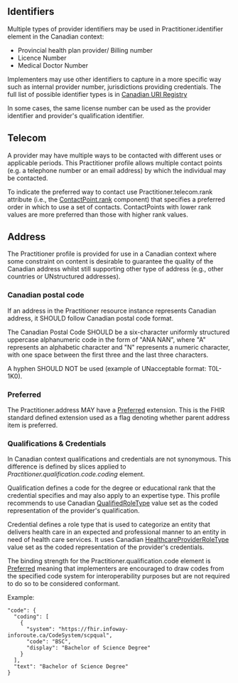 ## Identifiers
Multiple types of provider identifiers may be used in Practitioner.identifier element in the Canadian context:
* Provincial health plan provider/ Billing number
* Licence Number
* Medical Doctor Number

Implementers may use other identifiers to capture in a more specific way such as internal provider number, jurisdictions providing credentials.
The full list of possible identifier types is in [Canadian URI Registry](https://simplifier.net/canadianuriregistry/~resources?category=NamingSystem)

In some cases, the same license number can be used as the provider identifier and provider's qualification identifier.

## Telecom
A provider may have multiple ways to be contacted with different uses or applicable periods. This Practitioner profile allows multiple contact points (e.g. a telephone number or an email address) by which the individual may be contacted.

To indicate the preferred way to contact use Practitioner.telecom.rank attribute (i.e., the [ContactPoint.rank](https://www.hl7.org/fhir/datatypes.html#contactpoint) component) that specifies a preferred order in which to use a set of contacts. ContactPoints with lower rank values are more preferred than those with higher rank values.

## Address

The Practitioner profile is provided for use in a Canadian context where some constraint on content is desirable to guarantee the quality of the Canadian address whilst still supporting other type of address (e.g., other countries or UNstructured addresses).


### Canadian postal code
If an address in the Practitioner resource instance represents Canadian address, it SHOULD follow Canadian postal code format.

The Canadian Postal Code SHOULD be a six-character uniformly structured uppercase alphanumeric code in the form of "ANA NAN", where "A" represents an alphabetic character and "N" represents a numeric character, with one space between the first three and the last three characters.


A hyphen SHOULD NOT be used (example of UNacceptable format: T0L-1K0).


### Preferred
The Practitioner.address MAY have a [Preferred](http://hl7.org/fhir/StructureDefinition/iso21090-preferred) extension. This is the FHIR standard defined extension used as a flag denoting whether parent address item is preferred.

### Qualifications & Credentials
In Canadian context qualifications and credentials are not synonymous. This difference is defined by slices applied to _Practitioner.qualification.code.coding_ element.

Qualification defines a code for the degree or educational rank that the credential specifies and may also apply to an expertise type.
This profile recommends to use Canadian [QualifiedRoleType](https://tgateway.infoway-inforoute.ca/singlesubset.html?id=2.16.840.1.113883.2.20.3.48) value set as the coded representation of the provider's qualification.

Credential defines a role type that is used to categorize an entity that delivers health care in an expected and professional manner to an entity in need of health care services. 
It uses Canadian [HealthcareProviderRoleType](https://tgateway.infoway-inforoute.ca/singlesubset.html?id=2.16.840.1.113883.2.20.3.48&versionid=20190813) value set as the coded representation of the provider's credentials.

The binding strength for the Practitioner.qualification.code element is [Preferred](https://www.hl7.org/fhir/terminologies.html#preferred) meaning that implementers are encouraged to draw codes from the specified code system for interoperability purposes but are not required to do so to be considered conformant. 


Example:
```
"code": {
  "coding": [
    {
      "system": "https://fhir.infoway-inforoute.ca/CodeSystem/scpqual",
      "code": "BSC",
      "display": "Bachelor of Science Degree"
    }
  ],
  "text": "Bachelor of Science Degree"
}
```
